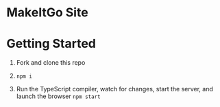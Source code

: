 # MakeItGo Site

# Getting Started

1. Fork and clone this repo

1. `npm i`

1. Run the TypeScript compiler, watch for changes, start the server, and launch the browser `npm start`
